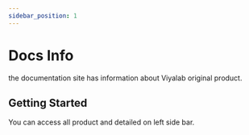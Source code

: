 ```yaml
---
sidebar_position: 1
---
```


# Docs Info

the documentation site has information about Viyalab original product.

## Getting Started

You can access all product and detailed on left side bar.


